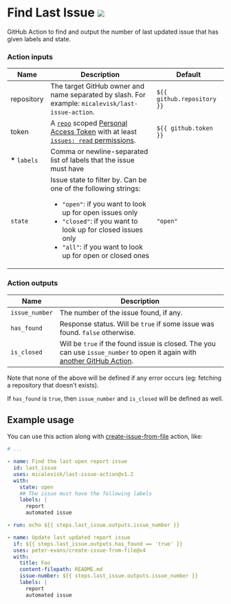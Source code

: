 # Find Last Issue ![](https://img.badgesize.io/micalevisk/last-issue-action/gh-actions/bundle/index.js.svg?style=flat&color=purple&compression=brotli)

GitHub Action to find and output the number of last updated issue that has given labels and state.

### Action inputs

| Name            | Description                                                                                                                                                                                                                                                                                                     | Default                    |
| --------------- | --------------------------------------------------------------------------------------------------------------------------------------------------------------------------------------------------------------------------------------------------------------------------------------------------------------- | -------------------------- |
| repository      | The target GitHub owner and name separated by slash. For example: `micalevisk/last-issue-action`.                                                                                                                                                                                                               | `${{ github.repository }}` |
| token           | A [`repo`][settings-create-scoped-token] scoped [Personal Access Token][docs-token-pat] with at least [`issues: read` permissions][docs-token-permissions].                                                                                                                                                     | `${{ github.token }}`      |
| **\*** `labels` | Comma or newline-separated list of labels that the issue must have                                                                                                                                                                                                                                              |                            |
| `state`         | Issue state to filter by. Can be one of the following strings: <ul><li> <code>"open"</code>: if you want to look up for open issues only </li><li> <code>"closed"</code>: if you want to look up for closed issues only </li><li> <code>"all"</code>: if you want to look up for open or closed ones </li></ul> | `"open"`                   |

[docs-token-pat]: https://docs.github.com/en/authentication/keeping-your-account-and-data-secure/creating-a-personal-access-token
[docs-token-permissions]: https://docs.github.com/en/actions/security-guides/automatic-token-authentication#permissions-for-the-github_token
[settings-create-scoped-token]: https://github.com/settings/tokens/new?scopes=repo:status,repo_deployment,public_repo

### Action outputs

| Name           | Description                                                                                                                                                        |
| -------------- | ------------------------------------------------------------------------------------------------------------------------------------------------------------------ |
| `issue_number` | The number of the issue found, if any.                                                                                                                             |
| `has_found`    | Response status. Will be `true` if some issue was found. `false` otherwise.                                                                                        |
| `is_closed`    | Will be `true` if the found issue is closed. The you can use `issue_number` to open it again with [another GitHub Action](https://github.com/marketplace/actions). |

Note that none of the above will be defined if any error occurs (eg: fetching a repository that doesn't exists).

If `has_found` is `true`, then `issue_number` and `is_closed` will be defined as well.

## Example usage

You can use this action along with [create-issue-from-file](https://github.com/peter-evans/create-issue-from-file) action, like:

```yaml
# ...

- name: Find the last open report issue
  id: last_issue
  uses: micalevisk/last-issue-action@v1.2
  with:
    state: open
    ## The issue must have the following labels
    labels: |
      report
      automated issue

- run: echo ${{ steps.last_issue.outputs.issue_number }}

- name: Update last updated report issue
  if: ${{ steps.last_issue.outputs.has_found == 'true' }}
  uses: peter-evans/create-issue-from-file@v4
  with:
    title: Foo
    content-filepath: README.md
    issue-number: ${{ steps.last_issue.outputs.issue_number }}
    labels: |
      report
      automated issue
```
